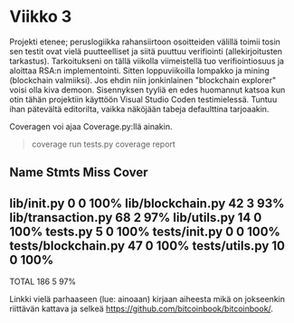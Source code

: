 # Viikko 3

Projekti etenee; peruslogiikka rahansiirtoon osoitteiden välillä toimii tosin sen testit ovat vielä puutteelliset ja siitä puuttuu
verifiointi (allekirjoitusten tarkastus). Tarkoitukseni on tällä viikolla viimeistellä tuo verifiointiosuus ja aloittaa RSA:n implementointi.
Sitten loppuviikoilla lompakko ja mining (blockchain valmiiksi). Jos ehdin niin jonkinlainen "blockchain explorer" voisi olla kiva demoon.
Sisennyksen tyyliä en edes huomannut katsoa kun otin tähän projektiin käyttöön Visual Studio Coden testimielessä. Tuntuu ihan pätevältä editorilta, vaikka näköjään tabeja defaulttina tarjoaakin. 

Coveragen voi ajaa Coverage.py:llä ainakin. 

> coverage run tests.py
> coverage report

Name                  Stmts   Miss  Cover
-----------------------------------------
lib/__init__.py           0      0   100%
lib/blockchain.py        42      3    93%
lib/transaction.py       68      2    97%
lib/utils.py             14      0   100%
tests.py                  5      0   100%
tests/__init__.py         0      0   100%
tests/blockchain.py      47      0   100%
tests/utils.py           10      0   100%
-----------------------------------------
TOTAL                   186      5    97%


Linkki vielä parhaaseen (lue: ainoaan) kirjaan aiheesta mikä on jokseenkin riittävän kattava ja selkeä https://github.com/bitcoinbook/bitcoinbook/. 

